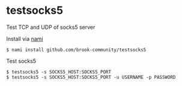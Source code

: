 # testsocks5

Test TCP and UDP of socks5 server

Install via [nami](https://github.com/txthinking/nami)

```
$ nami install github.com/brook-community/testsocks5
```

Test socks5
```
$ testsocks5 -s SOCKS5_HOST:SOCKS5_PORT
$ testsocks5 -s SOCKS5_HOST:SOCKS5_PORT -u USERNAME -p PASSWORD
```
